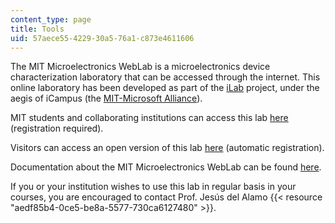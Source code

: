 ```yaml
---
content_type: page
title: Tools
uid: 57aece55-4229-30a5-76a1-c873e4611606
---
```


The MIT Microelectronics WebLab is a microelectronics device characterization laboratory that can be accessed through the internet. This online laboratory has been developed as part of the [iLab](http://icampus.mit.edu/ilabs/) project, under the aegis of iCampus (the [MIT-Microsoft Alliance](http://icampus.mit.edu/)).

MIT students and collaborating institutions can access this lab [here](http://ilab.mit.edu/) (registration required).

Visitors can access an open version of this lab [here](http://icampus.mit.edu/projects/ilabs/) (automatic registration).

Documentation about the MIT Microelectronics WebLab can be found [here](http://weblab2.mit.edu/docs/weblab/v6.1/manual/).

If you or your institution wishes to use this lab in regular basis in your courses, you are encouraged to contact Prof. Jesús del Alamo {{< resource "aedf85b4-0ce5-be8a-5577-730ca6127480" >}}.